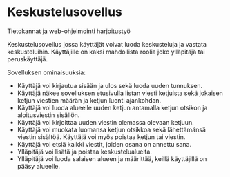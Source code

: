 # Keskustelusovellus
Tietokannat ja web-ohjelmointi harjoitustyö

Keskustelusovellus jossa käyttäjät voivat luoda keskusteluja ja vastata keskusteluihin.
Käyttäjille on kaksi mahdollista roolia joko ylläpitäjä tai peruskäyttäjä.

Sovelluksen ominaisuuksia:
    
  - Käyttäjä voi kirjautua sisään ja ulos sekä luoda uuden tunnuksen.
  - Käyttäjä näkee sovelluksen etusivulla listan viesti ketjuista sekä jokaisen ketjun viestien määrän ja ketjun luonti ajankohdan.
  - Käyttäjä voi luoda alueelle uuden ketjun antamalla ketjun otsikon ja aloitusviestin sisällön.
  - Käyttäjä voi kirjoittaa uuden viestin olemassa olevaan ketjuun.
  - Käyttäjä voi muokata luomansa ketjun otsikkoa sekä lähettämänsä viestin sisältöä. Käyttäjä voi myös poistaa ketjun tai viestin.
  - Käyttäjä voi etsiä kaikki viestit, joiden osana on annettu sana.
  - Ylläpitäjä voi lisätä ja poistaa keskustelualueita.
  - Ylläpitäjä voi luoda salaisen alueen ja määrittää, keillä käyttäjillä on pääsy alueelle.
